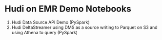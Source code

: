 # Hudi on EMR Demo Notebooks

1. Hudi Data Source API Demo (PySpark)
2. Hudi DeltaStreamer using DMS as a source writing to Parquet on S3 and using Athena to query (PySpark)


 
